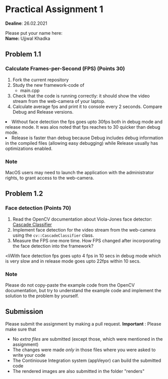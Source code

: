 # Practical Assignment 1
**Dealine**: 26.02.2021

Please put your name here:  
**Name:** Ujjwal Khadka
## Problem 1.1
### Calculate Frames-per-Second (FPS) (Points 30)
1. Fork the current repository
2. Study the new framework-code of 
    - main.cpp
3. Check that the code is running correctly: it should show the video stream from the web-camera of your laptop.
4. Calculate average fps and print it to console every 2 seconds. Compare Debug and Release versions.

 <li>   Without face detection the fps goes upto 30fps both in debug mode and release mode. It was alos noted that fps 
reaches to 30 quicker than debug mode.</li>

<li>Release is faster than debug because Debug includes debug information in the compiled files (allowing easy debugging)
while Release usually has optimizations enabled.</li>

### Note
MacOS users may need to launch the application with the administrator rights, to grant access to the web-camera.

## Problem 1.2
### Face detection (Points 70)
1. Read the OpenCV documentation about Viola-Jones face detector: [Cascade Classifier](https://docs.opencv.org/4.2.0/db/d28/tutorial_cascade_classifier.html)  
2. Implement face detection for the video stream from the web-camera using the ```cv::CascadeClassifier``` class.
3. Measure the FPS one more time. How FPS changed after incorporating the face detection into the framework?

<liWith face detection fps goes upto 4 fps in 10 secs in debug mode which is very slow and in release mode goes upto 22fps within 10 secs.</li>


### Note
Please do not copy-paste the example code from the OpenCV documentation, but try to understand the example code and implement the solution to the problem by yourself.

## Submission
Please submit the assignment by making a pull request.
**Important** : Please make sure that
- No _extra files_ are submitted (except those, which were mentioned in the assignment)
- The changes were made _only_ in those files where you were asked to write your code
- The Continiouse Integration system (appVeyor) can build the submitted code
- The rendered images are also submitted in the folder "renders" 

